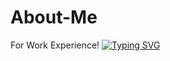 # About-Me
For Work Experience!
[![Typing SVG](https://readme-typing-svg.herokuapp.com?color=%2336BCF7&lines=WEB+DEVELOPERS;SOCIAL+ACTIVIST;ENGINEER)](https://git.io/typing-svg)
